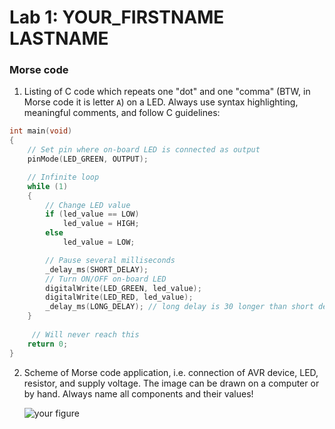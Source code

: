 # Lab 1: YOUR_FIRSTNAME LASTNAME

### Morse code

1. Listing of C code which repeats one "dot" and one "comma" (BTW, in Morse code it is letter `A`) on a LED. Always use syntax highlighting, meaningful comments, and follow C guidelines:

```c
int main(void)
{
    // Set pin where on-board LED is connected as output
    pinMode(LED_GREEN, OUTPUT);

    // Infinite loop
    while (1)
    {
        // Change LED value
        if (led_value == LOW)
            led_value = HIGH;
        else
            led_value = LOW;

        // Pause several milliseconds
        _delay_ms(SHORT_DELAY);
        // Turn ON/OFF on-board LED
        digitalWrite(LED_GREEN, led_value);
        digitalWrite(LED_RED, led_value); 
        _delay_ms(LONG_DELAY); // long delay is 30 longer than short delay
    }
    
     // Will never reach this
    return 0;
}
```

2. Scheme of Morse code application, i.e. connection of AVR device, LED, resistor, and supply voltage. The image can be drawn on a computer or by hand. Always name all components and their values!

   ![your figure]()
